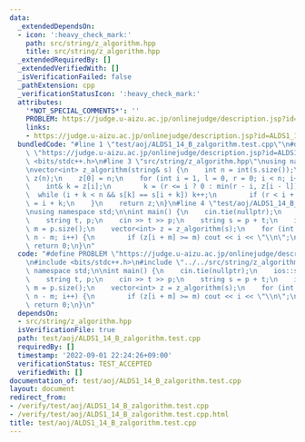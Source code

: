 ```yaml
---
data:
  _extendedDependsOn:
  - icon: ':heavy_check_mark:'
    path: src/string/z_algorithm.hpp
    title: src/string/z_algorithm.hpp
  _extendedRequiredBy: []
  _extendedVerifiedWith: []
  _isVerificationFailed: false
  _pathExtension: cpp
  _verificationStatusIcon: ':heavy_check_mark:'
  attributes:
    '*NOT_SPECIAL_COMMENTS*': ''
    PROBLEM: https://judge.u-aizu.ac.jp/onlinejudge/description.jsp?id=ALDS1_14_B
    links:
    - https://judge.u-aizu.ac.jp/onlinejudge/description.jsp?id=ALDS1_14_B
  bundledCode: "#line 1 \"test/aoj/ALDS1_14_B_zalgorithm.test.cpp\"\n#define PROBLEM\
    \ \"https://judge.u-aizu.ac.jp/onlinejudge/description.jsp?id=ALDS1_14_B\"\n#include\
    \ <bits/stdc++.h>\n#line 3 \"src/string/z_algorithm.hpp\"\nusing namespace std;\n\
    \nvector<int> z_algorithm(string& s) {\n    int n = int(s.size());\n    vector<int>\
    \ z(n);\n    z[0] = n;\n    for (int i = 1, l = 0, r = 0; i < n; i++) {\n    \
    \    int& k = z[i];\n        k = (r <= i ? 0 : min(r - i, z[i - l]));\n      \
    \  while (i + k < n && s[k] == s[i + k]) k++;\n        if (r < i + k) l = i, r\
    \ = i + k;\n    }\n    return z;\n}\n#line 4 \"test/aoj/ALDS1_14_B_zalgorithm.test.cpp\"\
    \nusing namespace std;\n\nint main() {\n    cin.tie(nullptr);\n    ios::sync_with_stdio(false);\n\
    \    string t, p;\n    cin >> t >> p;\n    string s = p + t;\n    int n = t.size(),\
    \ m = p.size();\n    vector<int> z = z_algorithm(s);\n    for (int i = 0; i <=\
    \ n - m; i++) {\n        if (z[i + m] >= m) cout << i << \"\\n\";\n    }\n   \
    \ return 0;\n}\n"
  code: "#define PROBLEM \"https://judge.u-aizu.ac.jp/onlinejudge/description.jsp?id=ALDS1_14_B\"\
    \n#include <bits/stdc++.h>\n#include \"../../src/string/z_algorithm.hpp\"\nusing\
    \ namespace std;\n\nint main() {\n    cin.tie(nullptr);\n    ios::sync_with_stdio(false);\n\
    \    string t, p;\n    cin >> t >> p;\n    string s = p + t;\n    int n = t.size(),\
    \ m = p.size();\n    vector<int> z = z_algorithm(s);\n    for (int i = 0; i <=\
    \ n - m; i++) {\n        if (z[i + m] >= m) cout << i << \"\\n\";\n    }\n   \
    \ return 0;\n}\n"
  dependsOn:
  - src/string/z_algorithm.hpp
  isVerificationFile: true
  path: test/aoj/ALDS1_14_B_zalgorithm.test.cpp
  requiredBy: []
  timestamp: '2022-09-01 22:24:26+09:00'
  verificationStatus: TEST_ACCEPTED
  verifiedWith: []
documentation_of: test/aoj/ALDS1_14_B_zalgorithm.test.cpp
layout: document
redirect_from:
- /verify/test/aoj/ALDS1_14_B_zalgorithm.test.cpp
- /verify/test/aoj/ALDS1_14_B_zalgorithm.test.cpp.html
title: test/aoj/ALDS1_14_B_zalgorithm.test.cpp
---
```

